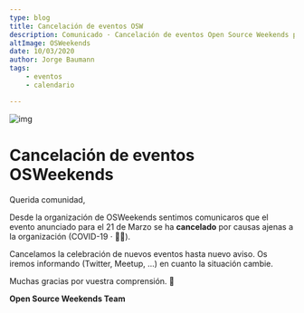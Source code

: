 ```yaml
---
type: blog
title: Cancelación de eventos OSW
description: Comunicado · Cancelación de eventos Open Source Weekends por 👑🦠
altImage: OSWeekends
date: 10/03/2020
author: Jorge Baumann
tags:
    - eventos
    - calendario

---
```


![img](/assets/img/postDefault.png)

# Cancelación de eventos OSWeekends

Querida comunidad,

Desde la organización de OSWeekends sentimos comunicaros que el evento anunciado para el 21 de Marzo se ha **cancelado** por causas ajenas a la organización (COVID-19 · 👑🐛).

Cancelamos la celebración de nuevos eventos hasta nuevo aviso. Os iremos informando (Twitter, Meetup, ...) en cuanto la situación cambie.

Muchas gracias por vuestra comprensión. 💙

**Open Source Weekends Team**
